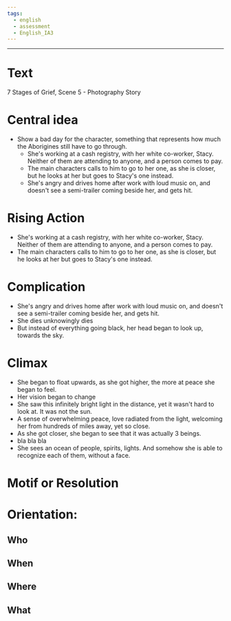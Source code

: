 ```yaml
---
tags:
  - english
  - assessment
  - English_IA3
---
```

___
# Text
7 Stages of Grief, Scene 5 - Photography Story

# Central idea
- Show a bad day for the character, something that represents how much the Aborigines still have to go through.
	- She's working at a cash registry, with her white co-worker, Stacy. Neither of them are attending to anyone, and a person comes to pay. 
	- The main characters calls to him to go to her one, as she is closer, but he looks at her but goes to Stacy's one instead.
	- She's angry and drives home after work with loud music on, and doesn't see a semi-trailer coming beside her, and gets hit.

# Rising Action
- She's working at a cash registry, with her white co-worker, Stacy. Neither of them are attending to anyone, and a person comes to pay. 
- The main characters calls to him to go to her one, as she is closer, but he looks at her but goes to Stacy's one instead.

# Complication
- She's angry and drives home after work with loud music on, and doesn't see a semi-trailer coming beside her, and gets hit.
- She dies unknowingly dies
- But instead of everything going black, her head began to look up, towards the sky. 

# Climax
- She began to float upwards, as she got higher, the more at peace she began to feel. 
- Her vision began to change
- She saw this infinitely bright light in the distance, yet it wasn't hard to look at. It was not the sun.
- A sense of overwhelming peace, love radiated from the light, welcoming her from hundreds of miles away, yet so close.
- As she got closer, she began to see that it was actually 3 beings. 
- bla bla bla
- She sees an ocean of people, spirits, lights. And somehow she is able to recognize each of them, without a face.   

# Motif or Resolution




# Orientation:
## Who

## When

## Where

## What


